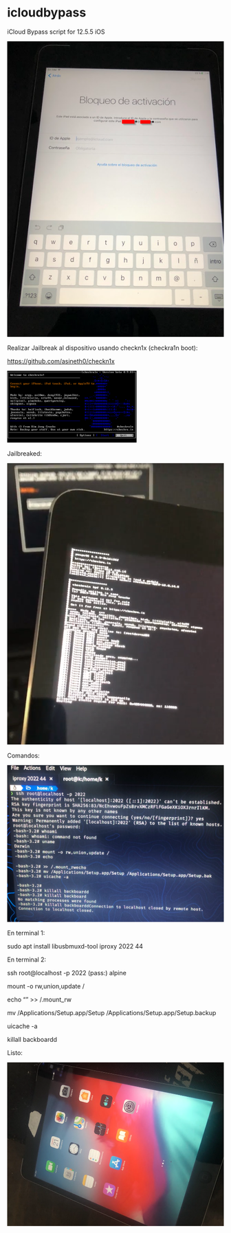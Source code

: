 # icloudbypass
iCloud Bypass script for 12.5.5 iOS

![blocked ipad](https://raw.githubusercontent.com/pollonegro/icloudbypass/main/blocked.png)



Realizar Jailbreak al dispositivo usando checkn1x (checkra1n boot):

https://github.com/asineth0/checkn1x

![checkn1x image](https://raw.githubusercontent.com/pollonegro/icloudbypass/main/checkn1x.png)


Jailbreaked:

![jailbreak](https://raw.githubusercontent.com/pollonegro/icloudbypass/main/jailbreak.png)




Comandos:

![comandos](https://raw.githubusercontent.com/pollonegro/icloudbypass/main/commands.png)

En terminal 1:

sudo apt install libusbmuxd-tool
iproxy 2022 44


En terminal 2:

ssh root@localhost -p 2022                   (pass:) alpine

mount -o rw,union,update /

echo “” >> /.mount_rw

mv /Applications/Setup.app/Setup /Applications/Setup.app/Setup.backup

uicache -a

killall backboardd




Listo:

![free](https://raw.githubusercontent.com/pollonegro/icloudbypass/main/free.png)




